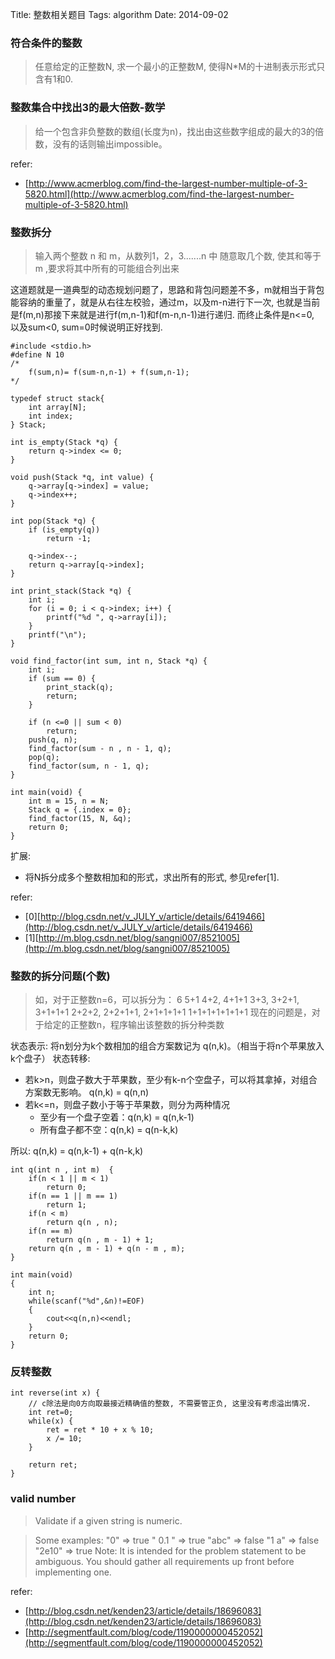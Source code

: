 Title: 整数相关题目
Tags: algorithm
Date: 2014-09-02

### 符合条件的整数
>任意给定的正整数N, 求一个最小的正整数M, 使得N*M的十进制表示形式只含有1和0.

### 整数集合中找出3的最大倍数-数学
>给一个包含非负整数的数组(长度为n)，找出由这些数字组成的最大的3的倍数，没有的话则输出impossible。

refer:

- [http://www.acmerblog.com/find-the-largest-number-multiple-of-3-5820.html](http://www.acmerblog.com/find-the-largest-number-multiple-of-3-5820.html)

### 整数拆分
>输入两个整数 n 和 m，从数列1，2，3.......n 中 随意取几个数, 使其和等于 m ,要求将其中所有的可能组合列出来

这道题就是一道典型的动态规划问题了，思路和背包问题差不多，m就相当于背包能容纳的重量了，就是从右往左校验，通过m，以及m-n进行下一次, 也就是当前是f(m,n)那接下来就是进行f(m,n-1)和f(m-n,n-1)进行递归.  而终止条件是n<=0, 以及sum<0, sum=0时候说明正好找到.

    #include <stdio.h>
    #define N 10
    /*
        f(sum,n)= f(sum-n,n-1) + f(sum,n-1);
    */

    typedef struct stack{
        int array[N];
        int index;
    } Stack;

    int is_empty(Stack *q) {
        return q->index <= 0;
    }

    void push(Stack *q, int value) {
        q->array[q->index] = value;
        q->index++;
    }

    int pop(Stack *q) {
        if (is_empty(q))
            return -1;

        q->index--;
        return q->array[q->index];
    }

    int print_stack(Stack *q) {
        int i;
        for (i = 0; i < q->index; i++) {
            printf("%d ", q->array[i]);
        }
        printf("\n");
    }

    void find_factor(int sum, int n, Stack *q) {
        int i;
        if (sum == 0) {
            print_stack(q);
            return;
        }

        if (n <=0 || sum < 0)
            return;
        push(q, n);
        find_factor(sum - n , n - 1, q);
        pop(q);
        find_factor(sum, n - 1, q);
    }

    int main(void) {
        int m = 15, n = N;
        Stack q = {.index = 0};
        find_factor(15, N, &q);
        return 0;
    }

扩展:

- 将N拆分成多个整数相加和的形式，求出所有的形式, 参见refer[1].

refer:

- [0][http://blog.csdn.net/v_JULY_v/article/details/6419466](http://blog.csdn.net/v_JULY_v/article/details/6419466)
- [1][http://m.blog.csdn.net/blog/sangni007/8521005](http://m.blog.csdn.net/blog/sangni007/8521005)

### 整数的拆分问题(个数)
>如，对于正整数n=6，可以拆分为：
6
5+1
4+2, 4+1+1
3+3, 3+2+1, 3+1+1+1
2+2+2, 2+2+1+1, 2+1+1+1+1
1+1+1+1+1+1+1
现在的问题是，对于给定的正整数n，程序输出该整数的拆分种类数

状态表示: 将n划分为k个数相加的组合方案数记为 q(n,k)。（相当于将n个苹果放入k个盘子）
状态转移:

- 若k>n，则盘子数大于苹果数，至少有k-n个空盘子，可以将其拿掉，对组合方案数无影响。
q(n,k) = q(n,n)
- 若k<=n，则盘子数小于等于苹果数，则分为两种情况
    - 至少有一个盘子空着：q(n,k) = q(n,k-1)
    - 所有盘子都不空：q(n,k) = q(n-k,k)

所以: q(n,k) = q(n,k-1) + q(n-k,k)

    int q(int n , int m)  {  
        if(n < 1 || m < 1)  
            return 0;  
        if(n == 1 || m == 1)  
            return 1;  
        if(n < m)  
            return q(n , n);  
        if(n == m)  
            return q(n , m - 1) + 1;  
        return q(n , m - 1) + q(n - m , m);  
    }  
      
    int main(void)  
    {  
        int n;  
        while(scanf("%d",&n)!=EOF)  
        {  
            cout<<q(n,n)<<endl;  
        }  
        return 0;  
    } 


### 反转整数

    int reverse(int x) {
        // c除法是向0方向取最接近精确值的整数, 不需要管正负, 这里没有考虑溢出情况.
        int ret=0;
        while(x) {
            ret = ret * 10 + x % 10;
            x /= 10;
        }

        return ret;
    }

### valid number
>Validate if a given string is numeric.

>Some examples:
"0" => true
" 0.1 " => true
"abc" => false
"1 a" => false
"2e10" => true
Note: It is intended for the problem statement to be ambiguous. You should gather all requirements up front before implementing one.

refer:

- [http://blog.csdn.net/kenden23/article/details/18696083](http://blog.csdn.net/kenden23/article/details/18696083)
- [http://segmentfault.com/blog/code/1190000000452052](http://segmentfault.com/blog/code/1190000000452052)
